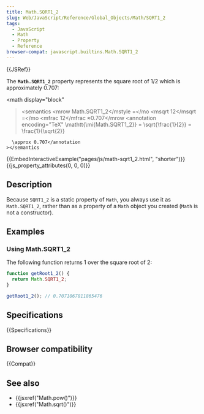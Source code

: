 ```yaml
---
title: Math.SQRT1_2
slug: Web/JavaScript/Reference/Global_Objects/Math/SQRT1_2
tags:
  - JavaScript
  - Math
  - Property
  - Reference
browser-compat: javascript.builtins.Math.SQRT1_2
---
```

{{JSRef}}

The **`Math.SQRT1_2`** property represents the square root of 1/2 which is
approximately 0.707:

\<math display="block"

> \<semantics \<mrow <mstyle mathvariant="monospace"><mi>Math.SQRT1\_2</mi>\</mstyle <mo>=\</mo \<msqrt <mfrac><mn>1</mn><mn>2</mn></mfrac>\</msqrt <mo>=\</mo \<mfrac <mn>1</mn><msqrt><mn>2</mn></msqrt>\</mfrac <mo>≈</mo><mn>0.707</mn>\</mrow
> \<annotation encoding="TeX" \mathtt{\mi{Math.SQRT1\_2}} = \sqrt{\frac{1}{2}} =
> \frac{1}{\sqrt{2}}

      \approx 0.707</annotation
    ></semantics

> </math>

{{EmbedInteractiveExample("pages/js/math-sqrt1_2.html", "shorter")}}{{js_property_attributes(0, 0, 0)}}

## Description

Because `SQRT1_2` is a static property of `Math`, you always use it as
`Math.SQRT1_2`, rather than as a property of a `Math` object you created (`Math`
is not a constructor).

## Examples

### Using Math.SQRT1\_2

The following function returns 1 over the square root of 2:

```js
function getRoot1_2() {
  return Math.SQRT1_2;
}

getRoot1_2(); // 0.7071067811865476
```

## Specifications

{{Specifications}}

## Browser compatibility

{{Compat}}

## See also

*   {{jsxref("Math.pow()")}}
*   {{jsxref("Math.sqrt()")}}
